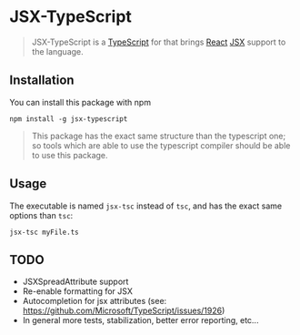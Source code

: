 # JSX-TypeScript

> JSX-TypeScript is a [TypeScript](http://www.typescriptlang.org/) for that brings [React](facebook.github.io/react/) [JSX](http://facebook.github.io/jsx/) support to the language.

## Installation 

You can install this package with npm

```
npm install -g jsx-typescript
```

> This package has the exact same structure than the typescript one; so tools which are able to use the typescript compiler should be able to use this package.

## Usage

The executable is named `jsx-tsc` instead of `tsc`, and has the exact same options than `tsc`: 

```
jsx-tsc myFile.ts
```

## TODO

* JSXSpreadAttribute support
* Re-enable formatting for JSX
* Autocompletion for jsx attributes (see: https://github.com/Microsoft/TypeScript/issues/1926)
* In general more tests, stabilization, better error reporting, etc...
